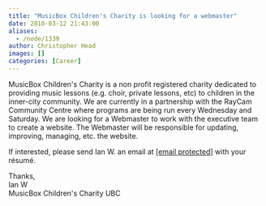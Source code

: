 ```yaml
---
title: "MusicBox Children's Charity is looking for a webmaster"
date: 2010-03-12 21:43:00
aliases:
  - /node/1339
author: Christopher Head
images: []
categories: [Career]
---
```


MusicBox Children's Charity is a non profit registered charity dedicated to providing music lessons (e.g. choir, private lessons, etc) to children in the inner-city community. We are currently in a partnership with the RayCam Community Centre where programs are being run every Wednesday and Saturday. We are looking for a Webmaster to work with the executive team to create a website. The Webmaster will be responsible for updating, improving, managing, etc. the website.

If interested, please send Ian W. an email at [\[email protected\]](/cdn-cgi/l/email-protection#82ebf5eab1b1c2eaedf6efe3ebeeace1edef) with your résumé.

Thanks, \
Ian W \
MusicBox Children's Charity UBC
